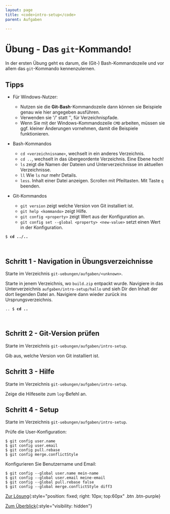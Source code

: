 ```yaml
---
layout: page
title: <code>intro-setup</code>
parent: Aufgaben

---
```

# Übung - Das `git`-Kommando!

In der ersten Übung geht es darum,
die (Git-) Bash-Kommandozeile und vor allem
das `git`-Kommando kennenzulernen.

## Tipps

* Für Windows-Nutzer:
  - Nutzen sie die **Git-Bash**-Kommandozeile dann können sie Beispiele
    genau wie hier angegeben ausführen.
  - Verwenden sie '/' statt '\', für Verzeichnispfade.
  - Wenn Sie mit der Windows-Kommandozeile `CMD` arbeiten,
    müssen sie ggf. kleiner Änderungen vornehmen,
    damit die Beispiele funktionieren.

* Bash-Kommandos
  - `cd <verzeichnisname>`, wechselt in ein anderes Verzeichnis.
  - `cd ..`, wechselt in das übergeordente Verzeichnis.
    Eine Ebene hoch!
  - `ls` zeigt die Namen der Dateien und Unterverzeichnisse im aktuellen Verzeichnisse.
  - `ll` Wie `ls` nur mehr Details.
  - `less`. Inhalt einer Datei anzeigen. Scrollen mit Pfeiltasten. Mit Taste `q` beenden.

* Git-Kommandos
  - `git version` zeigt welche Version von Git installiert ist.
  - `git help <kommando>` zeigt Hilfe.
  - `git config <property>` zeigt Wert aus der Konfiguration an. 
  - `git config set --global <property> <new-value>` 
    setzt einen Wert in der Konfiguration.



<pre><code>$ <b>cd ../..</b><br><br><br></code></pre>


<!--UEB-Das `git`-Kommando!--><h2>Schritt 1 - Navigation in Übungsverzeichnisse</h2>

Starte im Verzeichnis `git-uebungen/aufgaben/<unknown>`.

Starte in jenem Verzeichnis, wo `build.zip` entpackt wurde.
Navigiere in das Unterverzeichnis `aufgaben/intro-setup/hallo`
und sieh Dir den Inhalt der dort liegenden Datei an.
Navigiere dann wieder zurück ins Ursprungsverzeichnis.


<pre><code>.. $ <b>cd ..</b><br><br><br></code></pre>


<!--UEB-Das `git`-Kommando!--><h2>Schritt 2 - Git-Version prüfen</h2>

Starte im Verzeichnis `git-uebungen/aufgaben/intro-setup`.

Gib aus, welche Version von Git installiert ist.

<!--UEB-Das `git`-Kommando!--><h2>Schritt 3 - Hilfe</h2>

Starte im Verzeichnis `git-uebungen/aufgaben/intro-setup`.

Zeige die Hilfeseite zum `log`-Befehl an.

<!--UEB-Das `git`-Kommando!--><h2>Schritt 4 - Setup</h2>

Starte im Verzeichnis `git-uebungen/aufgaben/intro-setup`.

Prüfe die User-Konfiguration:

    $ git config user.name
    $ git config user.email
    $ git config pull.rebase
    $ git config merge.conflictStyle

Konfigurieren Sie Benutzername und Email:

    $ git config --global user.name mein-name
    $ git config --global user.email meine-email
    $ git config --global pull.rebase false 
    $ git config --global merge.conflictStyle diff3

[Zur Lösung](loesung-intro-setup.html){:style="position: fixed; right: 10px; top:60px" .btn .btn-purple}

[Zum Überblick](../../ueberblick.html){:style="visibility: hidden"}

